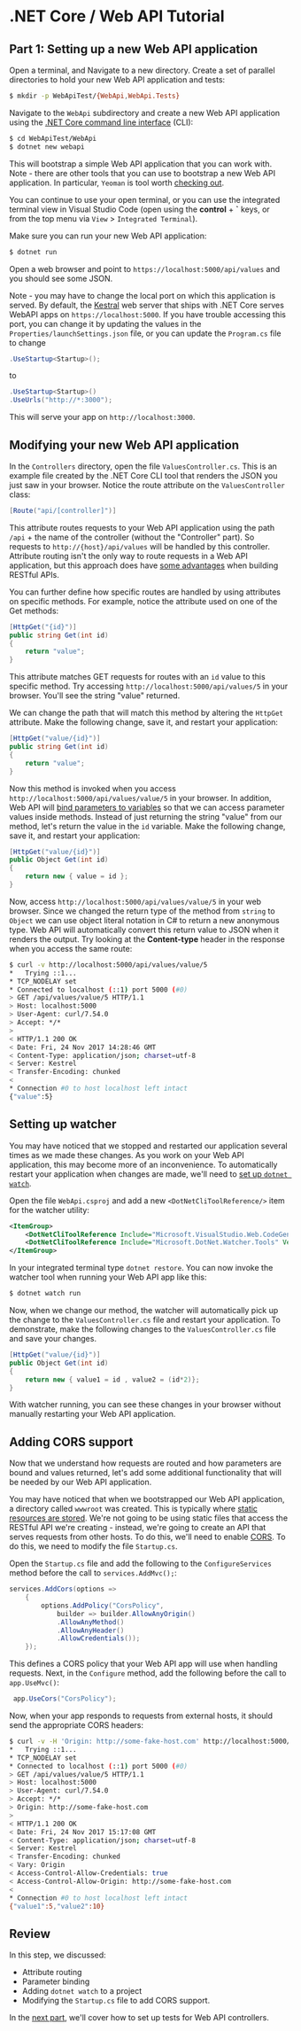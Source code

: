 # .NET Core / Web API Tutorial

## Part 1: Setting up a new Web API application

Open a terminal, and Navigate to a new directory. Create a set of parallel directories to hold your new Web API application and tests:

```bash
$ mkdir -p WebApiTest/{WebApi,WebApi.Tests}
```

Navigate to the `WebApi` subdirectory and create a new Web API application using the [.NET Core command line interface](https://docs.microsoft.com/en-us/dotnet/core/tools/?tabs=netcore2x) (CLI):

```bash
$ cd WebApiTest/WebApi
$ dotnet new webapi
```

This will bootstrap a simple Web API application that you can work with. Note - there are other tools that you can use to bootstrap a new Web API application. In particular, `Yeoman` is  tool worth [checking out](http://jakeydocs.readthedocs.io/en/latest/client-side/yeoman.html).

You can continue to use your open terminal, or you can use the integrated terminal view in Visual Studio Code (open using the **control** + **\`** keys, or from the top menu via `View` > `Integrated Terminal`).

Make sure you can run your new Web API application:

```bash
$ dotnet run
```

Open a web browser and point to `https://localhost:5000/api/values` and you should see some JSON.

Note - you may have to change the local port on which this application is served. By default, the [Kestral](https://docs.microsoft.com/en-us/aspnet/core/fundamentals/servers/kestrel?view=aspnetcore-2.2) web server that ships with .NET Core serves WebAPI apps on `https://localhost:5000`. If you have trouble accessing this port, you can change it by updating the values in the `Properties/launchSettings.json` file, or you can update the `Program.cs` file to change 

```csharp
.UseStartup<Startup>();
```

to

```csharp
.UseStartup<Startup>()
.UseUrls("http://*:3000");
```

This will serve your app on `http://localhost:3000`.

## Modifying your new Web API application

In the `Controllers` directory, open the file `ValuesController.cs`. This is an example file created by the .NET Core CLI tool that renders the JSON you just saw in your browser. Notice the route attribute on the `ValuesController` class:

```csharp
[Route("api/[controller]")]
```

This attribute routes requests to your Web API application using the path `/api` + the name of the controller (without the "Controller" part). So requests to `http://{host}/api/values` will be handled by this controller. Attribute routing isn't the only way to route requests in a Web API application, but this approach does have [some advantages](https://docs.microsoft.com/en-us/aspnet/web-api/overview/web-api-routing-and-actions/attribute-routing-in-web-api-2#why-attribute-routing) when building RESTful APIs.

You can further define how specific routes are handled by using attributes on specific methods. For example, notice the attribute used on one of the Get methods:

```csharp
[HttpGet("{id}")]
public string Get(int id)
{
    return "value";
}
```

This attribute matches GET requests for routes with an `id` value to this specific method. Try accessing `http://localhost:5000/api/values/5` in your browser. You'll see the string "value" returned. 

We can change the path that will match this method by altering the `HttpGet` attribute. Make the following change, save it, and restart your application:

```csharp
[HttpGet("value/{id}")]
public string Get(int id)
{
    return "value";
}
```

Now this method is invoked when you access `http://localhost:5000/api/values/value/5` in your browser. In addition, Web API will [bind parameters to variables](https://docs.microsoft.com/en-us/aspnet/web-api/overview/formats-and-model-binding/parameter-binding-in-aspnet-web-api) so that we can access parameter values inside methods. Instead of just returning the string "value" from our method, let's return the value in the `id` variable. Make the following change, save it,  and restart your application:

```csharp
[HttpGet("value/{id}")]
public Object Get(int id)
{
    return new { value = id }; 
}
```

Now, access `http://localhost:5000/api/values/value/5` in your web browser. Since we changed the return type of the method from `string` to `Object` we can use object literal notation in C# to return a new anonymous type. Web API will automatically convert this return value to JSON when it renders the output. Try looking at the **Content-type** header in the response when you access the same route:

```bash
$ curl -v http://localhost:5000/api/values/value/5
*   Trying ::1...
* TCP_NODELAY set
* Connected to localhost (::1) port 5000 (#0)
> GET /api/values/value/5 HTTP/1.1
> Host: localhost:5000
> User-Agent: curl/7.54.0
> Accept: */*
> 
< HTTP/1.1 200 OK
< Date: Fri, 24 Nov 2017 14:28:46 GMT
< Content-Type: application/json; charset=utf-8
< Server: Kestrel
< Transfer-Encoding: chunked
< 
* Connection #0 to host localhost left intact
{"value":5}
```

## Setting up watcher

You may have noticed that we stopped and restarted our application several times as we made these changes. As you work on your Web API application, this may become more of an inconvenience. To automatically restart your application when changes are made, we'll need to [set up `dotnet watch`](https://github.com/aspnet/DotNetTools/tree/dev/src/Microsoft.DotNet.Watcher.Tools#how-to-install).

Open the file `WebApi.csproj` and add a new `<DotNetCliToolReference/>` item for the watcher utility:

```xml
<ItemGroup>
    <DotNetCliToolReference Include="Microsoft.VisualStudio.Web.CodeGeneration.Tools" Version="2.0.0" />
    <DotNetCliToolReference Include="Microsoft.DotNet.Watcher.Tools" Version="2.0.0" />
</ItemGroup>
```

In your integrated terminal type `dotnet restore`. You can now invoke the watcher tool when running your Web API app like this:

```bash
$ dotnet watch run
```

Now, when we change our method, the watcher will automatically pick up the change to the `ValuesController.cs` file and restart your application. To demonstrate, make the following changes to the `ValuesController.cs` file and save your changes.

```csharp
[HttpGet("value/{id}")]
public Object Get(int id)
{
    return new { value1 = id , value2 = (id*2)}; 
}
```

With watcher running, you can see these changes in your browser without manually restarting your Web API application.

## Adding CORS support

Now that we understand how requests are routed and how parameters are bound and values returned, let's add some additional functionality that will be needed by our Web API application. 

You may have noticed that when we bootstrapped our Web API application, a directory called `wwwroot` was created. This is typically where [static resources are stored](https://docs.microsoft.com/en-us/aspnet/core/fundamentals/static-files). We're not going to be using static files that access the RESTful API we're creating - instead, we're going to create an API that serves requests from other hosts. To do this, we'll need to enable [CORS](https://developer.mozilla.org/en-US/docs/Web/HTTP/CORS). To do this, we need to modify the file `Startup.cs`.

Open the `Startup.cs` file and add the following to the `ConfigureServices` method before the call to `services.AddMvc();`:

```csharp
services.AddCors(options =>
    {
        options.AddPolicy("CorsPolicy",
            builder => builder.AllowAnyOrigin()
            .AllowAnyMethod()
            .AllowAnyHeader()
            .AllowCredentials());
    });
```

This defines a CORS policy that your Web API app will use when handling requests. Next, in the `Configure` method, add the following before the call to `app.UseMvc()`:

```csharp
 app.UseCors("CorsPolicy");
 ```

 Now, when your app responds to requests from external hosts, it should send the appropriate CORS headers:

```bash
$ curl -v -H 'Origin: http://some-fake-host.com' http://localhost:5000/api/values/value/5
*   Trying ::1...
* TCP_NODELAY set
* Connected to localhost (::1) port 5000 (#0)
> GET /api/values/value/5 HTTP/1.1
> Host: localhost:5000
> User-Agent: curl/7.54.0
> Accept: */*
> Origin: http://some-fake-host.com
> 
< HTTP/1.1 200 OK
< Date: Fri, 24 Nov 2017 15:17:08 GMT
< Content-Type: application/json; charset=utf-8
< Server: Kestrel
< Transfer-Encoding: chunked
< Vary: Origin
< Access-Control-Allow-Credentials: true
< Access-Control-Allow-Origin: http://some-fake-host.com
< 
* Connection #0 to host localhost left intact
{"value1":5,"value2":10}
```

## Review

In this step, we discussed:

* Attribute routing
* Parameter binding
* Adding `dotnet watch` to a project
* Modifying the `Startup.cs` file to add CORS support.

In the [next part](../../tree/part-2), we'll cover how to set up tests for Web API controllers.
